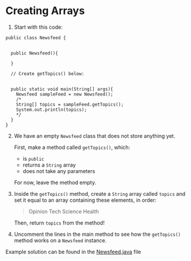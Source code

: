 # Creating Arrays

1. Start with this code:

```
public class Newsfeed {
  
  
  public Newsfeed(){
    
  }
  
  // Create getTopics() below:
  

  public static void main(String[] args){
    Newsfeed sampleFeed = new Newsfeed();
    /*
    String[] topics = sampleFeed.getTopics();
    System.out.println(topics);
    */
  }
}

```

2. We have an empty ```Newsfeed``` class that does not store anything yet.

	First, make a method called ```getTopics()```, which:

	- is ```public```
	- returns a ```String``` array
	- does not take any parameters

	For now, leave the method empty.

3. Inside the ```getTopics()``` method, create a ```String``` array called ```topics``` and set it equal to an array containing these elements, in order:
	> Opinion
	> Tech
	> Science
	> Health

	Then, return ```topics``` from the method!

4. Uncomment the lines in the main method to see how the ```getTopics()``` method works on a ```Newsfeed``` instance.

Example solution can be found in the [Newsfeed.java](https://github.com/upliftdev/Foundations/blob/main/5.Arrays/Creating_Arrays/src/main/java/com/examples/arrays1/Newsfeed.java) file